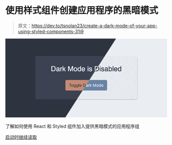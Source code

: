 # 使用样式组件创建应用程序的黑暗模式

> 原文：<https://dev.to/tsnolan23/create-a-dark-mode-of-your-app-using-styled-components-31i9>

[![](img/cb16cf7ffdaa94f16b025a3833733423.png)](https://medium.com/swlh/create-a-dark-mode-of-your-app-using-styled-components-a44bc5a59330?source=rss-fd6ce33dbef3------2)

了解如何使用 React 和 Styled 组件加入提供黑暗模式的应用程序组

[启动时继续读取](https://medium.com/swlh/create-a-dark-mode-of-your-app-using-styled-components-a44bc5a59330?source=rss-fd6ce33dbef3------2)